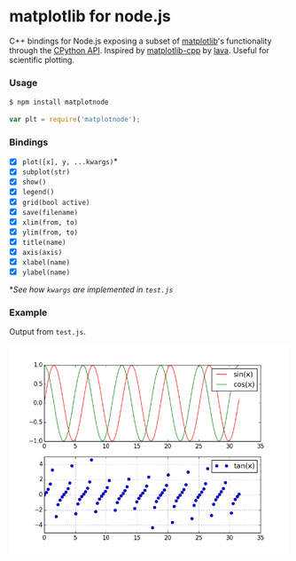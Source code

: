 # matplotlib for node.js

C++ bindings for Node.js exposing a subset of [matplotlib](http://matplotlib.org/)'s functionality through the [CPython API](https://docs.python.org/2/extending/embedding.html). Inspired by [matplotlib-cpp](https://github.com/lava/matplotlib-cpp) by [lava](https://github.com/lava). Useful for scientific plotting.

### Usage

```bash
$ npm install matplotnode
```

```javascript
var plt = require('matplotnode');
```

### Bindings

- [x] `plot([x], y, ...kwargs)`*
- [x] `subplot(str)`
- [x] `show()`
- [x] `legend()`
- [x] `grid(bool active)`
- [x] `save(filename)`
- [x] `xlim(from, to)`
- [x] `ylim(from, to)`
- [x] `title(name)`
- [x] `axis(axis)`
- [x] `xlabel(name)`
- [x] `ylabel(name)`

**See how `kwargs` are implemented in `test.js`*

### Example

Output from `test.js`.

![subplot example](examples/subplot.png)